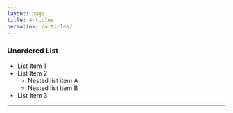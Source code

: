```yaml
---
layout: page
title: Articles
permalink: /articles/
---
```


<amp-img width="600" height="300" layout="responsive" src="http://lorempixel.com/600/300/sports"></amp-img>

<h3>Unordered List</h3>

<ul>
<li>List Item 1</li>
<li>List Item 2
<ul><li>Nested list item A</li>
<li>Nested list item B</li></ul></li>
<li>List Item 3</li>
</ul>

<hr />

